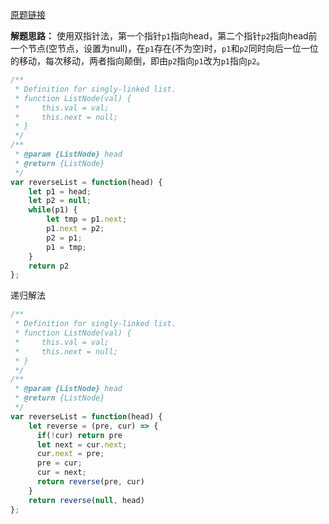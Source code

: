 [原题链接](https://leetcode-cn.com/problems/reverse-linked-list/)

**解题思路：**
使用双指针法，第一个指针` p1 `指向head，第二个指针` p2 `指向head前一个节点(空节点，设置为null)，在` p1 `存在(不为空)时，` p1 `和` p2 `同时向后一位一位的移动，每次移动，两者指向颠倒，即由` p2 `指向` p1 `改为` p1 `指向` p2 `。
```js
/**
 * Definition for singly-linked list.
 * function ListNode(val) {
 *     this.val = val;
 *     this.next = null;
 * }
 */
/**
 * @param {ListNode} head
 * @return {ListNode}
 */
var reverseList = function(head) {
    let p1 = head;
    let p2 = null;
    while(p1) {
        let tmp = p1.next;
        p1.next = p2;
        p2 = p1;
        p1 = tmp;
    }
    return p2
};
``` 
递归解法
```js
/**
 * Definition for singly-linked list.
 * function ListNode(val) {
 *     this.val = val;
 *     this.next = null;
 * }
 */
/**
 * @param {ListNode} head
 * @return {ListNode}
 */
var reverseList = function(head) {
    let reverse = (pre, cur) => {
      if(!cur) return pre
      let next = cur.next;
      cur.next = pre;
      pre = cur;
      cur = next;
      return reverse(pre, cur)
    }
    return reverse(null, head)
};
```